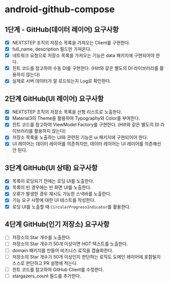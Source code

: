 # android-github-compose

## 1단계 - GitHub(데이터 레이어) 요구사항

- [x] NEXTSTEP 조직의 저장소 목록을 가져오는 Client를 구현한다.
- [x] full_name, description 필드만 가져온다.
- [x] 네트워크 요청으로 저장소 목록을 가져오는 기능은 data 패키지에 구현되어야 한다.
- [x] 힌트 코드를 참고하여 수동 DI를 구현한다. (Hilt와 같은 별도의 DI 라이브러리를 활용하지 않는다)
- [x] 실제로 서버 데이터가 잘 로드되는지 Log로 확인한다.

## 2단계 GitHub(UI 레이어) 요구사항

- [x] NEXTSTEP 조직의 저장소 목록을 선형 리스트로 노출한다.
- [x] Material3의 Theme을 활용하여 Typography와 Color를 부여한다.
- [x] 힌트 코드를 참고하여 ViewModel Factory를 구현한다. (Hilt와 같은 별도의 DI 라이브러리를 활용하지 않는다)
- [x] 저장소 목록을 노출하는 UI와 관련된 기능은 ui 패키지에 구현되어야 한다.
- [x] UI 레이어는 데이터 레이어를 의존하지만, 데이터 레이어는 UI 레이어를 의존해선 안 된다.

## 3단계 GitHub(UI 상태) 요구사항

- [x] 목록이 로딩되기 전에는 로딩 UI를 노출한다.
- [x] 목록이 빈 경우에는 빈 화면 UI를 노출한다.
- [x] 오류가 발생한 경우 재시도 가능한 스낵바를 노출한다.
- [x] 기능 요구 사항에 대한 UI 테스트를 작성한다.
- [x] 로딩 UI를 노출할 때 `CircularProgressIndicator`를 활용한다.

## 4단계 GitHub(인기 저장소) 요구사항

- [ ] 저장소의 Star 개수를 노출한다.
- [ ] 저장소의 Star 개수가 50개 이상이면 HOT 텍스트를 노출한다.
- [ ] domain 패키지를 만들어 비즈니스 로직을 캡슐화한다.
- [ ] 저장소의 Star 개수가 50개 이상인지 판단하는 로직도 도메인 레이어에 포함될지 스스로 판단하고 PR 설명에 적는다.
- [ ] 힌트 코드를 참고하여 GitHub Client를 수정한다. 
- [ ] stargazers_count 필드를 추가한다.
